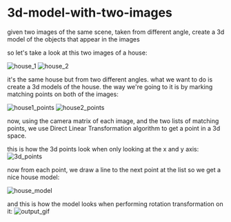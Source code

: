 # 3d-model-with-two-images
given two images of the same scene, taken from different angle, create a 3d model of the objects that appear in the images

so let's take a look at this two images of a house:

![house_1](https://user-images.githubusercontent.com/73134488/181602906-6a9796b4-a147-44d8-b86c-2f33a2abda23.png)
![house_2](https://user-images.githubusercontent.com/73134488/181603103-a912f0b2-b9e3-4c06-a580-38c1f5c3257a.png)

it's the same house but from two different angles. 
what we want to do is create a 3d models of the house. 
the way we're going to it is by marking matching points on both of the images:

![house1_points](https://user-images.githubusercontent.com/73134488/181607430-a1c6d6d0-c302-4513-93d1-e23974db8f60.jpg)
![house2_points](https://user-images.githubusercontent.com/73134488/181607497-457b0336-845a-449b-89d2-4e0ad96250c5.jpg)

now, using the camera matrix of each image, and the two lists of matching points, we use Direct Linear Transformation algorithm to get a point in a 3d space.

this is how the 3d points look when only looking at the x and y axis:
![3d_points](https://user-images.githubusercontent.com/73134488/181612561-fca26bb3-c4ec-4913-8d02-c9bce020e416.jpg)

now from each point, we draw a line to the next point at the list so we get a nice house model:

![house_model](https://user-images.githubusercontent.com/73134488/181612910-76c7c5c3-1309-4354-9250-36052291d0ba.jpg)


and this is how the model looks when performing rotation transformation on it:
![output_gif](https://user-images.githubusercontent.com/73134488/181613002-c00e92cb-4547-4b30-bf6a-eb93e5d5893b.gif)


